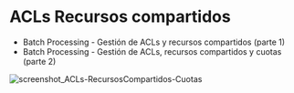 # ACLs Recursos compartidos
- Batch Processing - Gestión de ACLs y recursos compartidos (parte 1)
- Batch Processing - Gestión de ACLs, recursos compartidos y cuotas (parte 2)

![screenshot_ACLs-RecursosCompartidos-Cuotas](https://github.com/adrianlois/ACLs-Recursos-Compartidos/blob/master/screenshot_ACLs-RecursosCompartidos-Cuotas.png)
